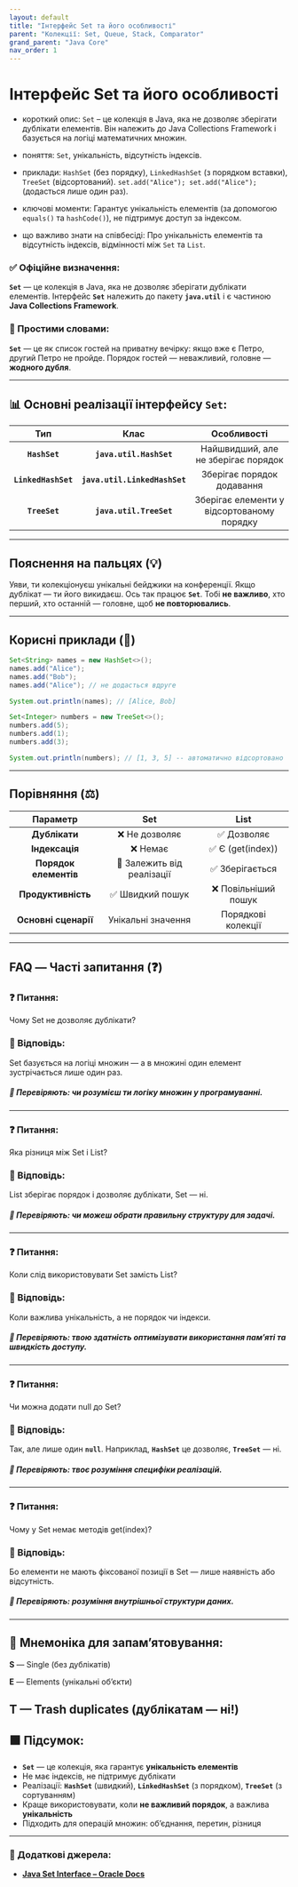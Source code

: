 ```yaml
---
layout: default
title: "Інтерфейс Set та його особливості"
parent: "Колекції: Set, Queue, Stack, Comparator"
grand_parent: "Java Core"
nav_order: 1
---
```


# Інтерфейс Set та його особливості

* короткий опис: `Set` – це колекція в Java, яка не дозволяє зберігати дублікати елементів. Він належить до Java Collections Framework і базується на логіці математичних множин.

* поняття: `Set`, унікальність, відсутність індексів.

* приклади: `HashSet` (без порядку), `LinkedHashSet` (з порядком вставки), `TreeSet` (відсортований). `set.add("Alice"); set.add("Alice");` (додасться лише один раз).

* ключові моменти: Гарантує унікальність елементів (за допомогою `equals()` та `hashCode()`), не підтримує доступ за індексом.

* що важливо знати на співбесіді: Про унікальність елементів та відсутність індексів, відмінності між `Set` та `List`.

### **✅ Офіційне визначення:**

**`Set`** — це колекція в Java, яка не дозволяє зберігати дублікати елементів. Інтерфейс **`Set`** належить до пакету **`java.util`** і є частиною **Java Collections Framework**.

### **🧠 Простими словами:**

**`Set`** — це як список гостей на приватну вечірку: якщо вже є Петро, другий Петро не пройде. Порядок гостей — неважливий, головне — **жодного дубля**.

---

## **📊 Основні реалізації інтерфейсу **`Set`**:**

|         Тип         |             Клас              |                Особливості                 |
|:-------------------:|:-----------------------------:|:------------------------------------------:|
|    **`HashSet`**    |    **`java.util.HashSet`**    |    Найшвидший, але не зберігає порядок     |
| **`LinkedHashSet`** | **`java.util.LinkedHashSet`** |         Зберігає порядок додавання         |
|    **`TreeSet`**    |    **`java.util.TreeSet`**    | Зберігає елементи у відсортованому порядку |

---

## **Пояснення на пальцях (💡)**

Уяви, ти колекціонуєш унікальні бейджики на конференції. Якщо дублікат — ти його викидаєш. Ось так працює **`Set`**. Тобі **не важливо**, хто перший, хто останній — головне, щоб **не повторювались**.

---

## **Корисні приклади (🧪)**

```java
Set<String> names = new HashSet<>();
names.add("Alice");
names.add("Bob");
names.add("Alice"); // не додасться вдруге

System.out.println(names); // [Alice, Bob]
```

```java
Set<Integer> numbers = new TreeSet<>();
numbers.add(5);
numbers.add(1);
numbers.add(3);

System.out.println(numbers); // [1, 3, 5] -- автоматично відсортовано
```

---

## **Порівняння (⚖️)**

|       Параметр        |            Set             |        List         |
|:---------------------:|:--------------------------:|:-------------------:|
|     **Дублікати**     |       ❌ Не дозволяє        |     ✅ Дозволяє      |
|    **Індексація**     |          ❌ Немає           |  ✅ Є (get(index))   |
| **Порядок елементів** | 🔄 Залежить від реалізації |   ✅ Зберігається    |
|  **Продуктивність**   |      ✅ Швидкий пошук       | ❌ Повільніший пошук |
| **Основні сценарії**  |     Унікальні значення     | Порядкові колекції  |

---

## **FAQ — Часті запитання (❓)**

### **❓ Питання:**

 Чому Set не дозволяє дублікати?

### **💬 Відповідь:**

Set базується на логіці множин — а в множині один елемент зустрічається лише один раз.

##### **📌 Перевіряють: чи розумієш ти логіку множин у програмуванні.**

---

### **❓ Питання:**

 Яка різниця між Set і List?

### **💬 Відповідь:**

List зберігає порядок і дозволяє дублікати, Set — ні.

##### **📌 Перевіряють: чи можеш обрати правильну структуру для задачі.**

---

### **❓ Питання:**

 Коли слід використовувати Set замість List?

### **💬 Відповідь:**

Коли важлива унікальність, а не порядок чи індекси.

##### **📌 Перевіряють: твою здатність оптимізувати використання пам’яті та швидкість доступу.**

---

### **❓ Питання:**

 Чи можна додати null до Set?

### **💬 Відповідь:**

Так, але лише один **`null`**. Наприклад, **`HashSet`** це дозволяє, **`TreeSet`** — ні.

##### **📌 Перевіряють: твоє розуміння специфіки реалізацій.**

---

### **❓ Питання:**

 Чому у Set немає методів get(index)?

### **💬 Відповідь:**

Бо елементи не мають фіксованої позиції в Set — лише наявність або відсутність.

##### **📌 Перевіряють: розуміння внутрішньої структури даних.**

---

## **🧠 Мнемоніка для запам’ятовування:**

**S** — Single (без дублікатів)

**E** — Elements (унікальні обʼєкти)

**T** — Trash duplicates (дублікатам — ні\!)
---

## **🟩 Підсумок:**

* **`Set`** — це колекція, яка гарантує **унікальність елементів**
* Не має індексів, не підтримує дублікати
* Реалізації: **`HashSet`** (швидкий), **`LinkedHashSet`** (з порядком), **`TreeSet`** (з сортуванням)
* Краще використовувати, коли **не важливий порядок**, а важлива **унікальність**
* Підходить для операцій множин: об’єднання, перетин, різниця

---

### **🔗 Додаткові джерела:**

* [**Java Set Interface – Oracle Docs**](https://docs.oracle.com/javase/8/docs/api/java/util/Set.html)

